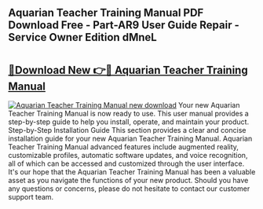 ## Aquarian Teacher Training Manual PDF Download Free - Part-AR9 User Guide Repair - Service Owner Edition dMneL

# <h2><a href="http://bc28533.oget.top/?id=Aquarian+Teacher+Training+Manual">🔗Download New 👉🔴 Aquarian Teacher Training Manual</a></h2>

[![Aquarian Teacher Training Manual new download](https://i.imgur.com/5g1atiW.png)](http://bc28533.oget.top/?id=Aquarian+Teacher+Training+Manual)
Your new Aquarian Teacher Training Manual is now ready to use. This user manual provides a step-by-step guide to help you install, operate, and maintain your product. Step-by-Step Installation Guide This section provides a clear and concise installation guide for your new Aquarian Teacher Training Manual. Aquarian Teacher Training Manual advanced features include augmented reality, customizable profiles, automatic software updates, and voice recognition, all of which can be accessed and customized through the user interface. It's our hope that the Aquarian Teacher Training Manual has been a valuable asset as you navigate the functions of your new product. Should you have any questions or concerns, please do not hesitate to contact our customer support team.
